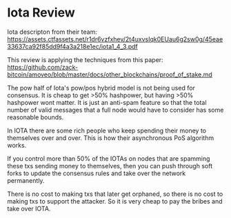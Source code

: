 Iota Review
======

Iota descripton from their team: https://assets.ctfassets.net/r1dr6vzfxhev/2t4uxvsIqk0EUau6g2sw0g/45eae33637ca92f85dd9f4a3a218e1ec/iota1_4_3.pdf

This review is applying the techniques from this paper: https://github.com/zack-bitcoin/amoveo/blob/master/docs/other_blockchains/proof_of_stake.md

The pow half of Iota's pow/pos hybrid model is not being used for consensus. It is cheap to get >50% hashpower, but having >50% hashpower wont matter. It is just an anti-spam feature so that the total number of valid messages that a full node would have to consider has some reasonable bounds.

In IOTA there are some rich people who keep spending their money to themselves over and over. This is how their asynchronous PoS algorithm works.

If you control more than 50% of the IOTAs on nodes that are spamming these txs sending money to themselves, then you can push through soft forks to update the consensus rules and take over the network permanently. 

There is no cost to making txs that later get orphaned, so there is no cost to making txs to support the attacker.
So it is very cheap to pay the bribes and take over IOTA.
